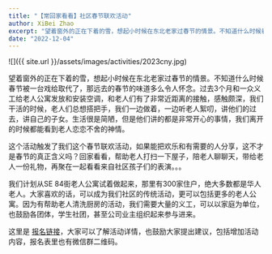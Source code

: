 ```yaml
---
title: "【常回家看看】社区春节联欢活动"
author: XiBei Zhao
excerpt: "望着窗外的正在下着的雪，想起小时候在东北老家过春节的情景。不知道什么时候春节被一台戏给取代了，那远去的春节的味道多么令人怀念。过去3个月和一众义工给老人公寓发放和安装空调，这个活动触发了我们这个春节联欢活动，如果能把欢乐和有需要的人分享，这不才是春节的真正含义吗？回家看看，帮助老人打扫一下屋子，陪老人聊聊天，带给老人一份礼物，再聚在一起看看来自社区孩子们的表演。。。"
date: "2022-12-04"
---
```


![]({{ site.url }}/assets/images/activities/2023cny.jpg)

望着窗外的正在下着的雪，想起小时候在东北老家过春节的情景。不知道什么时候春节被一台戏给取代了，那远去的春节的味道多么令人怀念。过去3个月和一众义工给老人公寓发放和安装空调，和老人们有了非常近距离的接触，感触颇深，我们干活的时候，老人们总想搭把手，我们一边做着，一边听老人絮叨，讲他们的过去，讲自己的子女。生活很是简陋，但是他们讲的都是非常开心的事情，我们离开的时候都能看到老人恋恋不舍的神情。

这个活动触发了我们这个春节联欢活动，如果能把欢乐和有需要的人分享，这不才是春节的真正含义吗？回家看看，帮助老人打扫一下屋子，陪老人聊聊天，带给老人一份礼物，再聚在一起看看来自社区孩子们的表演。。。

我们计划从SE 84街老人公寓试着做起来，那里有300家住户，绝大多数都是华人老人。大家喜欢的话，可以成为我们社区的传统活动，更可以包括更多的老人公寓。因为有帮助老人清洗厨房的活动，我们需要大量的义工，可以以家庭为单位，也鼓励各团体，学生社团，甚至公司业主组织起来参与进来。

这里是 [报名链接](https://docs.google.com/forms/d/e/1FAIpQLSerbP7209LCkipAJUhnEdkvN0S-N-lbFywEG5Jc7MZtjexAlA/viewform)，大家可以了解活动详情，也鼓励大家提出建议，包括增加活动内容，报名表里也有微信群二维码。
